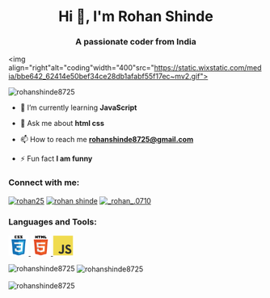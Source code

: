 <h1 align="center">Hi 👋, I'm Rohan Shinde</h1>
<h3 align="center">A passionate coder from India</h3>

<img align="right"alt="coding"width="400"src="https://static.wixstatic.com/media/bbe642_62414e50bef34ce28db1afabf55f17ec~mv2.gif">

<p align="left"> <img src="https://komarev.com/ghpvc/?username=rohanshinde8725&label=Profile%20views&color=0e75b6&style=flat" alt="rohanshinde8725" /> </p>

- 🌱 I’m currently learning **JavaScript**

- 💬 Ask me about **html css**

- 📫 How to reach me **rohanshinde8725@gmail.com**

- ⚡ Fun fact **I am funny**

<h3 align="left">Connect with me:</h3>
<p align="left">
<a href="https://dev.to/rohan25" target="blank"><img align="center" src="https://raw.githubusercontent.com/rahuldkjain/github-profile-readme-generator/master/src/images/icons/Social/devto.svg" alt="rohan25" height="30" width="40" /></a>
<a href="https://www.linkedin.com/in/rohan-shinde-397195256/" target="blank"><img align="center" src="https://raw.githubusercontent.com/rahuldkjain/github-profile-readme-generator/master/src/images/icons/Social/linked-in-alt.svg" alt="rohan shinde" height="30" width="40" /></a>
<a href="https://instagram.com/_rohan_.0710" target="blank"><img align="center" src="https://raw.githubusercontent.com/rahuldkjain/github-profile-readme-generator/master/src/images/icons/Social/instagram.svg" alt="_rohan_.0710" height="30" width="40" /></a>
</p>

<h3 align="left">Languages and Tools:</h3>
<p align="left"> <a href="https://www.w3schools.com/css/" target="_blank" rel="noreferrer"> <img src="https://raw.githubusercontent.com/devicons/devicon/master/icons/css3/css3-original-wordmark.svg" alt="css3" width="40" height="40"/> </a> <a href="https://www.w3.org/html/" target="_blank" rel="noreferrer"> <img src="https://raw.githubusercontent.com/devicons/devicon/master/icons/html5/html5-original-wordmark.svg" alt="html5" width="40" height="40"/> </a> <a href="https://developer.mozilla.org/en-US/docs/Web/JavaScript" target="_blank" rel="noreferrer"> <img src="https://raw.githubusercontent.com/devicons/devicon/master/icons/javascript/javascript-original.svg" alt="javascript" width="40" height="40"/> </a> </p>

<p><img align="left" src="https://github-readme-stats.vercel.app/api/top-langs?username=rohanshinde8725&show_icons=true&locale=en&layout=compact" alt="rohanshinde8725" /></p>

<p>&nbsp;<img align="center" src="https://github-readme-stats.vercel.app/api?username=rohanshinde8725&show_icons=true&locale=en" alt="rohanshinde8725" /></p>

<p><img align="center" src="https://github-readme-streak-stats.herokuapp.com/?user=rohanshinde8725&" alt="rohanshinde8725" /></p>
